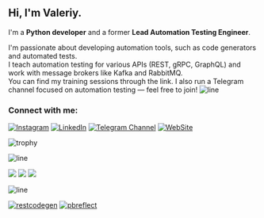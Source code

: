 
## Hi, I'm Valeriy.  
I'm a **Python developer** and a former **Lead Automation Testing Engineer**.

I'm passionate about developing automation tools, such as code generators and automated tests.   
I teach automation testing for various APIs (REST, gRPC, GraphQL) and work with message brokers like Kafka and RabbitMQ.  
You can find my training sessions through the link. I also run a Telegram channel focused on automation testing — feel free to join!
![line](https://capsule-render.vercel.app/api?type=rect&color=gradient&height=1)

### Connect with me:
[![Instagram](https://img.shields.io/badge/-instagram-090909?style=for-the-badge&logo=instagram)](https://www.instagram.com/menshikov_valeriy)
[![LinkedIn](https://img.shields.io/badge/-linkedin_-090909?style=for-the-badge&logo=chatbot)](https://www.linkedin.com/in/valeriy-menshikov/)
[![Telegram Channel](https://img.shields.io/badge/-telegram_channel-090909?style=for-the-badge&logo=telegram)](https://t.me/AQA_Engineer)
[![WebSite](https://img.shields.io/badge/-Learn_with_Me-090909?style=for-the-badge&logo=librariesdotio)](https://aqa-engineer.com)

![trophy](https://github-profile-trophy.vercel.app/?username=ValeriyMenshikov&theme=darkhub&no-bg=true&no-frame=true)

![line](https://capsule-render.vercel.app/api?type=rect&color=gradient&height=1)

![](http://github-profile-summary-cards.vercel.app/api/cards/profile-details?username=ValeriyMenshikov&theme=dark)
![](http://github-profile-summary-cards.vercel.app/api/cards/most-commit-language?username=ValeriyMenshikov&theme=dark)
![](http://github-profile-summary-cards.vercel.app/api/cards/stats?username=ValeriyMenshikov&theme=dark)

![line](https://capsule-render.vercel.app/api?type=rect&color=gradient&height=1)

[![restcodegen](https://github-readme-stats.vercel.app/api/pin/?username=ValeriyMenshikov&repo=restcodegen&theme=dark)](https://github.com/ValeriyMenshikov/restcodegen)
[![pbreflect](https://github-readme-stats.vercel.app/api/pin/?username=ValeriyMenshikov&repo=pbreflect&theme=dark)](https://github.com/ValeriyMenshikov/restcodegen)

